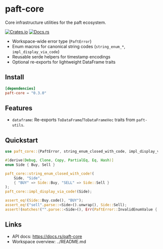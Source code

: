 paft-core
=========

Core infrastructure utilities for the paft ecosystem.

[![Crates.io](https://img.shields.io/crates/v/paft-core)](https://crates.io/crates/paft-core)
[![Docs.rs](https://docs.rs/paft-core/badge.svg)](https://docs.rs/paft-core)

- Workspace-wide error type (`PaftError`)
- Enum macros for canonical string codes (`string_enum_*`, `impl_display_via_code`)
- Reusable serde helpers for timestamp encodings
- Optional re-exports for lightweight DataFrame traits

Install
-------

```toml
[dependencies]
paft-core = "0.3.0"
```

Features
--------

- `dataframe`: Re-exports `ToDataFrame`/`ToDataFrameVec` traits from `paft-utils`.

Quickstart
----------

```rust
use paft_core::{PaftError, string_enum_closed_with_code, impl_display_via_code};

#[derive(Debug, Clone, Copy, PartialEq, Eq, Hash)]
enum Side { Buy, Sell }

paft_core::string_enum_closed_with_code!(
    Side, "Side",
    { "BUY" => Side::Buy, "SELL" => Side::Sell }
);
paft_core::impl_display_via_code!(Side);

assert_eq!(Side::Buy.code(), "BUY");
assert_eq!("sell".parse::<Side>().unwrap(), Side::Sell);
assert!(matches!("".parse::<Side>(), Err(PaftError::InvalidEnumValue { .. })));
```

Links
-----

- API docs: https://docs.rs/paft-core
- Workspace overview: ../README.md
